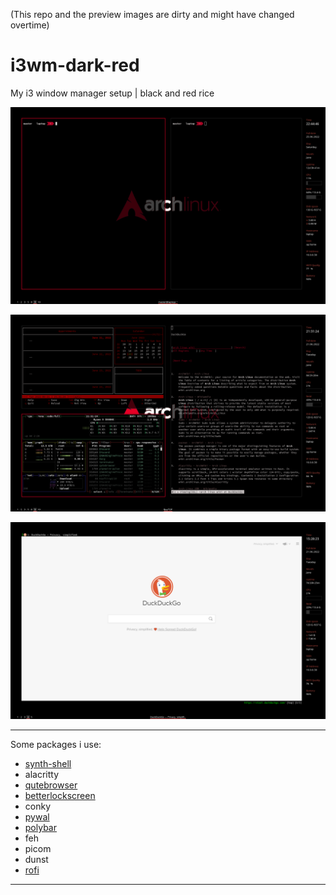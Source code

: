 (This repo and the preview images are dirty and might have changed overtime)

# i3wm-dark-red
My i3 window manager setup | black and red rice 
   
![scrot](scrot/scrot.png)

![scrot](scrot/scrot3.png)

![scrot](scrot/scrot2.png)
 - - - -
Some packages i use:
* [synth-shell](https://github.com/andresgongora/synth-shell)
* alacritty
* [qutebrowser](https://www.qutebrowser.org "qutebrowser")
* [betterlockscreen](https://github.com/betterlockscreen/betterlockscreen "betterlockscreen")
* conky
* [pywal](https://github.com/dylanaraps/pywal "pywal")
* [polybar](https://github.com/polybar/polybar "polybar")
* feh
* picom
* dunst
* [rofi](https://github.com/davatorium/rofi "ROFI")
 - - - -
